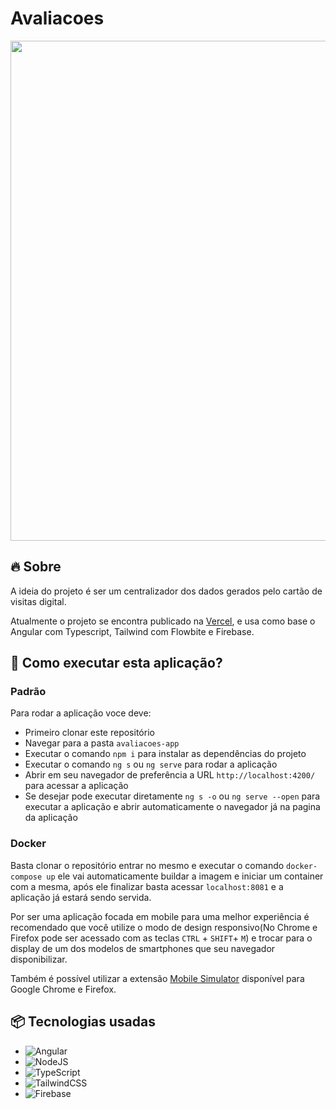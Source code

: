 # Avaliacoes

<div align="center">
	<img width="800" src="https://i.ibb.co/t2FkHRz/Avalia-es-V2.png">
</div>

## 🔥 Sobre

A ideia do projeto é ser um centralizador dos dados gerados pelo cartão de visitas digital.

Atualmente o projeto se encontra publicado na [Vercel](https://avaliacoes-wiriswernek.vercel.app/), e usa como base o Angular com Typescript, Tailwind com Flowbite e Firebase.

## 🔨 Como executar esta aplicação?

### Padrão
Para rodar a aplicação voce deve:
- Primeiro clonar este repositório
- Navegar para a pasta `avaliacoes-app`
- Executar o comando `npm i` para instalar as dependências do projeto
- Executar o comando `ng s` ou `ng serve` para rodar a aplicação
- Abrir em seu navegador de preferência a URL `http://localhost:4200/` para acessar a aplicação
- Se desejar pode executar diretamente `ng s -o` ou `ng serve --open` para executar a aplicação e abrir automaticamente o navegador já na pagina da aplicação

### Docker
Basta clonar o repositório entrar no mesmo e executar o comando `docker-compose up` ele vai automaticamente buildar a imagem e iniciar um container com a mesma, após ele finalizar basta acessar `localhost:8081` e a aplicação já estará sendo servida.

Por ser uma aplicação focada em mobile para uma melhor experiência é recomendado que você utilize o modo de design responsivo(No Chrome e Firefox pode ser acessado com as teclas `CTRL` + `SHIFT`+ `M`) e trocar para o display de um dos modelos de smartphones que seu navegador disponibilizar. 

Também é possível utilizar a extensão [Mobile Simulator](https://chrome.google.com/webstore/detail/mobile-simulator-responsi/ckejmhbmlajgoklhgbapkiccekfoccmk) disponível para Google Chrome e Firefox.

## 📦 Tecnologias usadas
- ![Angular](https://img.shields.io/badge/angular-%23DD0031.svg?style=for-the-badge&logo=angular&logoColor=white)
- ![NodeJS](https://img.shields.io/badge/node.js-6DA55F?style=for-the-badge&logo=node.js&logoColor=white)
- ![TypeScript](https://img.shields.io/badge/typescript-%23007ACC.svg?style=for-the-badge&logo=typescript&logoColor=white)
- ![TailwindCSS](https://img.shields.io/badge/tailwindcss-%2338B2AC.svg?style=for-the-badge&logo=tailwind-css&logoColor=white)
- ![Firebase](https://img.shields.io/badge/firebase-%23039BE5.svg?style=for-the-badge&logo=firebase)